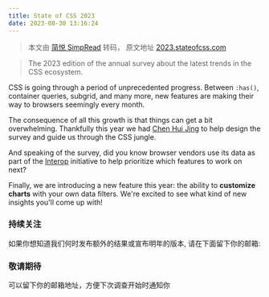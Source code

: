 ```yaml
---
title: State of CSS 2023
date: 2023-08-30 13:16:24
---
```


> 本文由 [简悦 SimpRead](http://ksria.com/simpread/) 转码， 原文地址 [2023.stateofcss.com](https://2023.stateofcss.com/zh-Hans/)

> The 2023 edition of the annual survey about the latest trends in the CSS ecosystem.

CSS is going through a period of unprecedented progress. Between `:has()`, container queries, subgrid, and many more, new features are making their way to browsers seemingly every month.

The consequence of all this growth is that things can get a bit overwhelming. Thankfully this year we had [Chen Hui Jing](https://chenhuijing.com/) to help design the survey and guide us through the CSS jungle.

And speaking of the survey, did you know browser vendors use its data as part of the [Interop](https://web.dev/interop-2023/) initiative to help prioritize which features to work on next?

Finally, we are introducing a new feature this year: the ability to **customize charts** with your own data filters. We're excited to see what kind of new insights you'll come up with!

### 持续关注

如果你想知道我们何时发布额外的结果或宣布明年的版本, 请在下面留下你的邮箱:

### 敬请期待

可以留下你的邮箱地址，方便下次调查开始时通知你